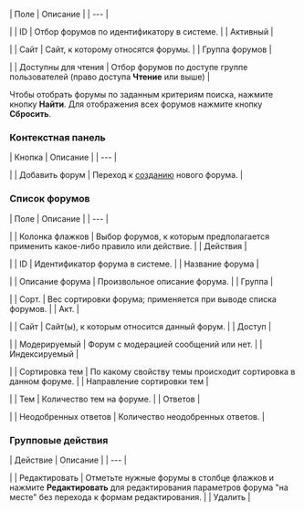 | Поле | Описание |
| --- |

|
| ID | Отбор форумов по идентификатору в системе. |
| Активный |

|
| Сайт | Сайт, к которому относятся форумы. |
| Группа форумов |

|
| Доступны для чтения | Отбор форумов по доступе группе пользователей (право доступа **Чтение** или выше) |

Чтобы отобрать форумы по заданным критериям поиска, нажмите кнопку **Найти**. Для отображения всех форумов нажмите кнопку **Сбросить**.

### Контекстная панель

| Кнопка | Описание |
| --- |

|
| Добавить форум | Переход к [созданию](/user_help/service/forum/forum_edit.php) нового форума. |

### Список форумов

| Поле | Описание |
| --- |

|
| Колонка флажков | Выбор форумов, к которым предполагается применить какое-либо правило или действие. |
| Действия |

|
| ID | Идентификатор форума в системе. |
| Название форума |

|
| Описание форума | Произвольное описание форума. |
| Группа |

|
| Сорт. | Вес сортировки форума; применяется при выводе списка форумов. |
| Акт. |

|
| Сайт | Сайт(ы), к которым относится данный форум. |
| Доступ |

|
| Модерируемый | Форум с модерацией сообщений или нет. |
| Индексируемый |

|
| Сортировка тем | По какому свойству темы происходит сортировка в данном форуме. |
| Направление сортировки тем |

|
| Тем | Количество тем на форуме. |
| Ответов |

|
| Неодобренных ответов | Количество неодобренных ответов. |

### Групповые действия

| Действие | Описание |
| --- |

|
| Редактировать | Отметьте нужные форумы в столбце флажков и нажмите **Редактировать** для редактирования параметров форума "на месте" без перехода к формам редактирования. |
| Удалить |